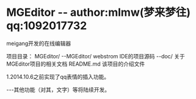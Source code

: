 MGEditor  --  author:mlmw(梦来梦往) qq:1092017732
========

meigang开发的在线编辑器

项目目录：
MGEditor/
--MGEditor/          webstrom IDE的项目源码
--doc/               关于MGEditor项目的相关文档
README.md            该项目的介绍文件

1.2014.10.6之前实现了qq表情的插入功能。

---其他功能（对其，文字）等将陆续开发。

